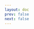 ```yaml
---
layout: doc
prev: false
next: false
---
```


<CustomItemBox :item="{
  name: '交易密件',
  icon: '/wiki/item/envelope.png',
  type: '信件',
  description: '',
  params: {
    stack: 1,
    durability: -1 
  },
  obtain: {
    found: [],
    npc: [],
    shop: [],
    gardening: []
  }
}" />
